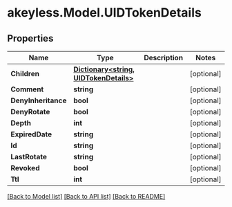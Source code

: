 # akeyless.Model.UIDTokenDetails
## Properties

Name | Type | Description | Notes
------------ | ------------- | ------------- | -------------
**Children** | [**Dictionary&lt;string, UIDTokenDetails&gt;**](UIDTokenDetails.md) |  | [optional] 
**Comment** | **string** |  | [optional] 
**DenyInheritance** | **bool** |  | [optional] 
**DenyRotate** | **bool** |  | [optional] 
**Depth** | **int** |  | [optional] 
**ExpiredDate** | **string** |  | [optional] 
**Id** | **string** |  | [optional] 
**LastRotate** | **string** |  | [optional] 
**Revoked** | **bool** |  | [optional] 
**Ttl** | **int** |  | [optional] 

[[Back to Model list]](../README.md#documentation-for-models) [[Back to API list]](../README.md#documentation-for-api-endpoints) [[Back to README]](../README.md)

